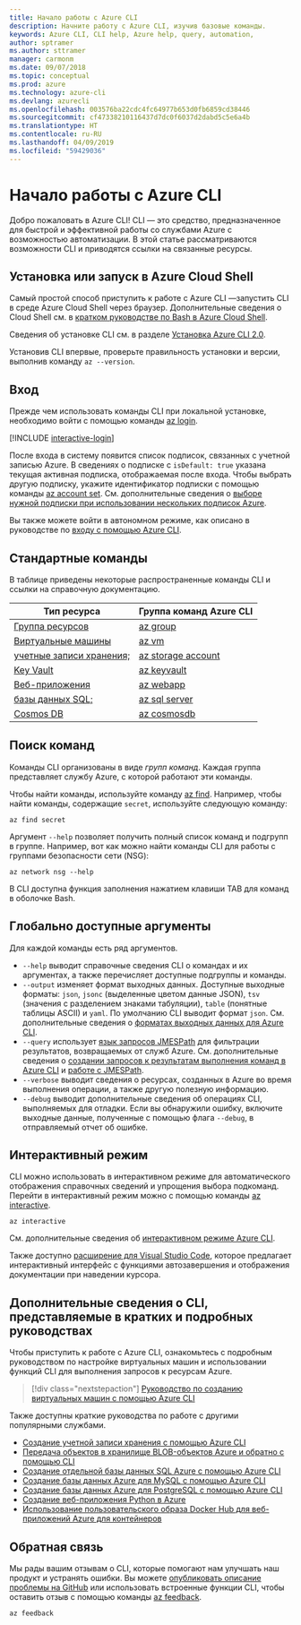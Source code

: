 ```yaml
---
title: Начало работы с Azure CLI
description: Начните работу с Azure CLI, изучив базовые команды.
keywords: Azure CLI, CLI help, Azure help, query, automation,
author: sptramer
ms.author: sttramer
manager: carmonm
ms.date: 09/07/2018
ms.topic: conceptual
ms.prod: azure
ms.technology: azure-cli
ms.devlang: azurecli
ms.openlocfilehash: 003576ba22cdc4fc64977b653d0fb6859cd38446
ms.sourcegitcommit: cf47338210116437d7dc0f6037d2dabd5c5e6a4b
ms.translationtype: HT
ms.contentlocale: ru-RU
ms.lasthandoff: 04/09/2019
ms.locfileid: "59429036"
---
```

# <a name="get-started-with-azure-cli"></a>Начало работы с Azure CLI

Добро пожаловать в Azure CLI! CLI — это средство, предназначенное для быстрой и эффективной работы со службами Azure с возможностью автоматизации. В этой статье рассматриваются возможности CLI и приводятся ссылки на связанные ресурсы.

## <a name="install-or-run-in-azure-cloud-shell"></a>Установка или запуск в Azure Cloud Shell

Самый простой способ приступить к работе с Azure CLI —запустить CLI в среде Azure Cloud Shell через браузер. Дополнительные сведения о Cloud Shell см. в [кратком руководстве по Bash в Azure Cloud Shell](/azure/cloud-shell/quickstart).

Сведения об установке CLI см. в разделе [Установка Azure CLI 2.0](install-azure-cli.md).

Установив CLI впервые, проверьте правильность установки и версии, выполнив команду `az --version`.

## <a name="sign-in"></a>Вход

Прежде чем использовать команды CLI при локальной установке, необходимо войти с помощью команды [az login](/cli/azure/reference-index#az-login).

[!INCLUDE [interactive-login](includes/interactive-login.md)]

После входа в систему появится список подписок, связанных с учетной записью Azure. В сведениях о подписке с `isDefault: true` указана текущая активная подписка, отображаемая после входа. Чтобы выбрать другую подписку, укажите идентификатор подписки с помощью команды [az account set](/cli/azure/account#az-account-set). См. дополнительные сведения о [выборе нужной подписки при использовании нескольких подписок Azure](manage-azure-subscriptions-azure-cli.md).

Вы также можете войти в автономном режиме, как описано в руководстве по [входу с помощью Azure CLI](authenticate-azure-cli.md).

## <a name="common-commands"></a>Стандартные команды

В таблице приведены некоторые распространенные команды CLI и ссылки на справочную документацию.

| Тип ресурса | Группа команд Azure CLI |
|---------------|-------------------------|
| [Группа ресурсов](/azure/azure-resource-manager/resource-group-overview) | [az group](/cli/azure/group) |
| [Виртуальные машины](/azure/virtual-machines) | [az vm](/cli/azure/vm) |
| [учетные записи хранения;](/azure/storage/common/storage-introduction) | [az storage account](/cli/azure/storage/account) |
| [Key Vault](/azure/key-vault/key-vault-whatis) | [az keyvault](/cli/azure/keyvault) |
| [Веб-приложения](/azure/app-service) | [az webapp](/cli/azure/webapp) |
| [базы данных SQL;](/azure/sql-database) | [az sql server](/cli/azure/sql/server) |
| [Cosmos DB](/azure/cosmos-db) | [az cosmosdb](/cli/azure/cosmosdb) |

## <a name="finding-commands"></a>Поиск команд

Команды CLI организованы в виде _групп_ _команд_. Каждая группа представляет службу Azure, с которой работают эти команды.

Чтобы найти команды, используйте команду [az find](/cli/azure/reference-index#az-find). Например, чтобы найти команды, содержащие `secret`, используйте следующую команду:

```azurecli-interactive
az find secret
```

Аргумент `--help` позволяет получить полный список команд и подгрупп в группе. Например, вот как можно найти команды CLI для работы с группами безопасности сети (NSG):

```azurecli-interactive
az network nsg --help
```

В CLI доступна функция заполнения нажатием клавиши TAB для команд в оболочке Bash.

## <a name="globally-available-arguments"></a>Глобально доступные аргументы

Для каждой команды есть ряд аргументов.

* `--help` выводит справочные сведения CLI о командах и их аргументах, а также перечисляет доступные подгруппы и команды.
* `--output` изменяет формат выходных данных. Доступные выходные форматы: `json`, `jsonc` (выделенные цветом данные JSON), `tsv` (значения с разделением знаками табуляции), `table` (понятные таблицы ASCII) и `yaml`. По умолчанию CLI выводит формат `json`. См. дополнительные сведения о [форматах выходных данных для Azure CLI](format-output-azure-cli.md).
* `--query` использует [язык запросов JMESPath](http://jmespath.org/) для фильтрации результатов, возвращаемых от служб Azure. См. дополнительные сведения о [создании запросов к результатам выполнения команд в Azure CLI](query-azure-cli.md) и [работе с JMESPath](http://jmespath.org/tutorial.html).
* `--verbose` выводит сведения о ресурсах, созданных в Azure во время выполнения операции, а также другую полезную информацию.
* `--debug` выводит дополнительные сведения об операциях CLI, выполняемых для отладки. Если вы обнаружили ошибку, включите выходные данные, полученные с помощью флага `--debug`, в отправляемый отчет об ошибке.

## <a name="interactive-mode"></a>Интерактивный режим

CLI можно использовать в интерактивном режиме для автоматического отображения справочных сведений и упрощения выбора подкоманд. Перейти в интерактивный режим можно с помощью команды [az interactive](/cli/azure/reference-index#az-interactive).

```azurecli-interactive
az interactive
```

См. дополнительные сведения об [интерактивном режиме Azure CLI](interactive-azure-cli.md).

Также доступно [расширение для Visual Studio Code](https://marketplace.visualstudio.com/items?itemName=ms-vscode.azurecli), которое предлагает интерактивный интерфейс с функциями автозавершения и отображения документации при наведении курсора.

## <a name="learn-cli-basics-with-quickstarts-and-tutorials"></a>Дополнительные сведения о CLI, представляемые в кратких и подробных руководствах

Чтобы приступить к работе с Azure CLI, ознакомьтесь с подробным руководством по настройке виртуальных машин и использовании функций CLI для выполнения запросов к ресурсам Azure.

> [!div class="nextstepaction"]
> [Руководство по созданию виртуальных машин с помощью Azure CLI](azure-cli-vm-tutorial.yml)

Также доступны краткие руководства по работе с другими популярными службами.

* [Создание учетной записи хранения с помощью Azure CLI](/azure/storage/common/storage-quickstart-create-storage-account-cli)
* [Передача объектов в хранилище BLOB-объектов Azure и обратно с помощью CLI](/azure/storage/blobs/storage-quickstart-blobs-cli)
* [Создание отдельной базы данных SQL Azure с помощью Azure CLI](/azure/sql-database/sql-database-get-started-cli)
* [Создание базы данных Azure для MySQL с помощью Azure CLI](/azure/mysql/quickstart-create-mysql-server-database-using-azure-cli)
* [Создание базы данных Azure для PostgreSQL с помощью Azure CLI](/azure/postgresql/quickstart-create-server-database-azure-cli)
* [Создание веб-приложения Python в Azure](/azure/app-service/app-service-web-get-started-python)
* [Использование пользовательского образа Docker Hub для веб-приложений Azure для контейнеров](/azure/app-service/containers/quickstart-custom-docker-image)

## <a name="give-feedback"></a>Обратная связь

Мы рады вашим отзывам о CLI, которые помогают нам улучшать наш продукт и устранять ошибки. Вы можете [опубликовать описание проблемы на GitHub](https://github.com/azure/azure-cli/issues) или использовать встроенные функции CLI, чтобы оставить отзыв с помощью команды [az feedback](/cli/azure/reference-index#az-feedback).

```azurecli-interactive
az feedback
```
